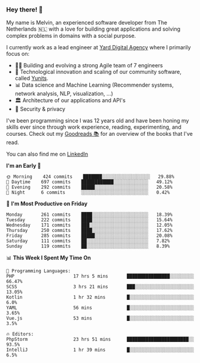 ### Hey there! 👋

My name is Melvin, an experienced software developer from The Netherlands 🇳🇱 with a love for building great applications and solving complex problems in domains with a social purpose. 

I currently work as a lead engineer at [Yard Digital Agency](https://github.com/yardinternet) where I primarily focus on:

* 👏🏼 Building and evolving a strong Agile team of 7 engineers
* 🚀 Technological innovation and scaling of our community software, called [Yunits](https://www.yunits.com/).
* 📊 Data science and Machine Learning (Recommender systems, network analysis, NLP, visualization, ...)
* 🏛 Architecture of our applications and API's
* 🔐 Security & privacy

I've been programming since I was 12 years old and have been honing my skills ever since through work experience, reading, experimenting, and courses.
Check out my [Goodreads 📚](https://goodreads.com/melvinkoopmans) for an overview of the books that I've read. 

You can also find me on [LinkedIn](https://www.linkedin.com/in/melvinkoopmans)

<!--START_SECTION:waka-->
**I'm an Early 🐤** 

```text
🌞 Morning    424 commits    ███████░░░░░░░░░░░░░░░░░░   29.88% 
🌆 Daytime    697 commits    ████████████░░░░░░░░░░░░░   49.12% 
🌃 Evening    292 commits    █████░░░░░░░░░░░░░░░░░░░░   20.58% 
🌙 Night      6 commits      ░░░░░░░░░░░░░░░░░░░░░░░░░   0.42%

```
📅 **I'm Most Productive on Friday** 

```text
Monday       261 commits    ████░░░░░░░░░░░░░░░░░░░░░   18.39% 
Tuesday      222 commits    ████░░░░░░░░░░░░░░░░░░░░░   15.64% 
Wednesday    171 commits    ███░░░░░░░░░░░░░░░░░░░░░░   12.05% 
Thursday     250 commits    ████░░░░░░░░░░░░░░░░░░░░░   17.62% 
Friday       285 commits    █████░░░░░░░░░░░░░░░░░░░░   20.08% 
Saturday     111 commits    ██░░░░░░░░░░░░░░░░░░░░░░░   7.82% 
Sunday       119 commits    ██░░░░░░░░░░░░░░░░░░░░░░░   8.39%

```


📊 **This Week I Spent My Time On** 

```text
💬 Programming Languages: 
PHP                      17 hrs 5 mins       ████████████████░░░░░░░░░   66.47% 
SCSS                     3 hrs 21 mins       ███░░░░░░░░░░░░░░░░░░░░░░   13.05% 
Kotlin                   1 hr 32 mins        █░░░░░░░░░░░░░░░░░░░░░░░░   6.0% 
YAML                     56 mins             █░░░░░░░░░░░░░░░░░░░░░░░░   3.65% 
Vue.js                   53 mins             █░░░░░░░░░░░░░░░░░░░░░░░░   3.5%

🔥 Editors: 
PhpStorm                 23 hrs 51 mins      ███████████████████████░░   93.5% 
IntelliJ                 1 hr 39 mins        █░░░░░░░░░░░░░░░░░░░░░░░░   6.5%

```


<!--END_SECTION:waka-->
